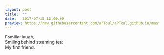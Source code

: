 ```yaml
---
layout: post
title:  ""
date:   2017-07-25 12:00:00
preview: https://raw.githubusercontent.com/aPToul/aPToul.github.io/master/_images/steam.jpg
---
```


Familiar laugh,  
Smiling behind steaming tea:  
My first friend.


